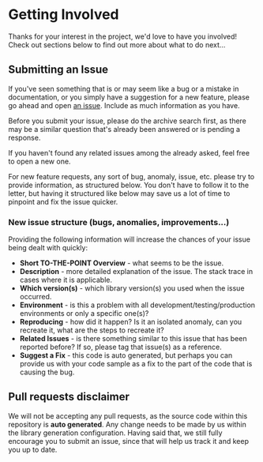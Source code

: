 # Getting Involved

Thanks for your interest in the project, we'd love to have you involved! Check out sections below to find out more about what to do next...

## Submitting an Issue

If you've seen something that is or may seem like a bug or a mistake in documentation, or you simply have a suggestion for a new feature, please go ahead and open [an issue][issue-link].
Include as much information as you have.

Before you submit your issue, please do the archive search first, as there may be a similar question that's already been answered or is pending a response.

If you haven't found any related issues among the already asked, feel free to open a new one.

For new feature requests, any sort of bug, anomaly, issue, etc. please try to provide information, as structured below.
You don't have to follow it to the letter, but having it structured like below may save us a lot of time to pinpoint and fix the issue quicker.

### New issue structure (bugs, anomalies, improvements...)
Providing the following information will increase the chances of your issue being dealt with quickly:

* **Short TO-THE-POINT Overview** - what seems to be the issue.
* **Description** - more detailed explanation of the issue. The stack trace in cases where it is applicable.
* **Which version(s)** - which library version(s) you used when the issue occurred.
* **Environment** - is this a problem with all development/testing/production environments or only a specific one(s)?
* **Reproducing** - how did it happen? Is it an isolated anomaly, can you recreate it, what are the steps to recreate it?
* **Related Issues** - is there something similar to this issue that has been reported before? If so, please tag that issue(s) as a reference.
* **Suggest a Fix** - this code is auto generated, but perhaps you can provide us with your code sample as a fix to the part of the code that is causing the bug.

## Pull requests disclaimer
We will not be accepting any pull requests, as the source code within this repository is **auto generated**.
Any change needs to be made by us within the library generation configuration.
Having said that, we still fully encourage you to submit an issue, since that will help us track it and keep you up to date.

[issue-link]: https://github.com/infobip/infobip-api-php-client/issues/new
